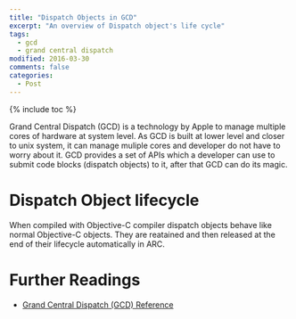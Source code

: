 ```yaml
---
title: "Dispatch Objects in GCD"
excerpt: "An overview of Dispatch object's life cycle"
tags: 
  - gcd
  - grand central dispatch
modified: 2016-03-30
comments: false
categories:
  - Post
---
```

{% include toc %}

Grand Central Dispatch (GCD) is a technology by Apple to manage multiple cores of hardware at system level. As GCD is built at lower level and closer to unix system, it can manage muliple cores and developer do not have to worry about it. GCD provides a set of APIs which a developer can use to submit code blocks (dispatch objects) to it, after that GCD can do its magic.

# Dispatch Object lifecycle
When compiled with Objective-C compiler dispatch objects behave like normal Objective-C objects. They are reatained and then released at the end of their lifecycle automatically in ARC. 

# Further Readings
- [Grand Central Dispatch (GCD) Reference](https://developer.apple.com/library/ios/documentation/Performance/Reference/GCD_libdispatch_Ref/)